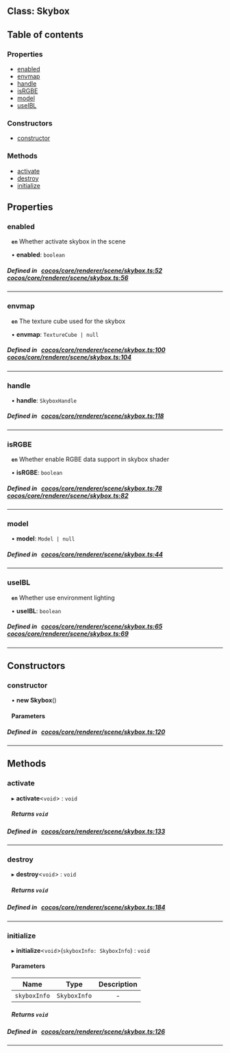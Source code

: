 
## Class: Skybox





<div class="table-of-content">
<h2>Table of contents</h2>


### Properties

- [ enabled](#enabled)
- [ envmap](#envmap)
- [ handle](#handle)
- [ isRGBE](#isRGBE)
- [ model](#model)
- [ useIBL](#useIBL)

### Constructors

- [ constructor](#constructor)

### Methods

- [ activate](#activate)
- [ destroy](#destroy)
- [ initialize](#initialize)
</div>

## Properties


### enabled
<div style="margin-left: 10px;">




**`en`** Whether activate skybox in the scene




•  **enabled**:
 ``boolean`` 
</div>

##### Defined in &nbsp;   [cocos/core/renderer/scene/skybox.ts:52](https://github.com/cocos-creator/engine/blob/c7bf6b8a9/cocos/core/renderer/scene/skybox.ts#L52)&nbsp;   [cocos/core/renderer/scene/skybox.ts:56](https://github.com/cocos-creator/engine/blob/c7bf6b8a9/cocos/core/renderer/scene/skybox.ts#L56)&nbsp;


___


### envmap
<div style="margin-left: 10px;">




**`en`** The texture cube used for the skybox




•  **envmap**:
 ``TextureCube | null`` 
</div>

##### Defined in &nbsp;   [cocos/core/renderer/scene/skybox.ts:100](https://github.com/cocos-creator/engine/blob/c7bf6b8a9/cocos/core/renderer/scene/skybox.ts#L100)&nbsp;   [cocos/core/renderer/scene/skybox.ts:104](https://github.com/cocos-creator/engine/blob/c7bf6b8a9/cocos/core/renderer/scene/skybox.ts#L104)&nbsp;


___


### handle
<div style="margin-left: 10px;">




•  **handle**:
 ``SkyboxHandle`` 
</div>

##### Defined in &nbsp;   [cocos/core/renderer/scene/skybox.ts:118](https://github.com/cocos-creator/engine/blob/c7bf6b8a9/cocos/core/renderer/scene/skybox.ts#L118)&nbsp;


___


### isRGBE
<div style="margin-left: 10px;">




**`en`** Whether enable RGBE data support in skybox shader




•  **isRGBE**:
 ``boolean`` 
</div>

##### Defined in &nbsp;   [cocos/core/renderer/scene/skybox.ts:78](https://github.com/cocos-creator/engine/blob/c7bf6b8a9/cocos/core/renderer/scene/skybox.ts#L78)&nbsp;   [cocos/core/renderer/scene/skybox.ts:82](https://github.com/cocos-creator/engine/blob/c7bf6b8a9/cocos/core/renderer/scene/skybox.ts#L82)&nbsp;


___


### model
<div style="margin-left: 10px;">




•  **model**:
 ``Model | null`` 
</div>

##### Defined in &nbsp;   [cocos/core/renderer/scene/skybox.ts:44](https://github.com/cocos-creator/engine/blob/c7bf6b8a9/cocos/core/renderer/scene/skybox.ts#L44)&nbsp;


___


### useIBL
<div style="margin-left: 10px;">




**`en`** Whether use environment lighting




•  **useIBL**:
 ``boolean`` 
</div>

##### Defined in &nbsp;   [cocos/core/renderer/scene/skybox.ts:65](https://github.com/cocos-creator/engine/blob/c7bf6b8a9/cocos/core/renderer/scene/skybox.ts#L65)&nbsp;   [cocos/core/renderer/scene/skybox.ts:69](https://github.com/cocos-creator/engine/blob/c7bf6b8a9/cocos/core/renderer/scene/skybox.ts#L69)&nbsp;


___

<!---->
## Constructors


### constructor
<div style="margin-left: 10px;">

• **new Skybox**()

#### Parameters
</div>

##### Defined in &nbsp;   [cocos/core/renderer/scene/skybox.ts:120](https://github.com/cocos-creator/engine/blob/c7bf6b8a9/cocos/core/renderer/scene/skybox.ts#L120)&nbsp;


---

<!---->
## Methods

### activate
<div style="margin-left: 10px;">

▸   **activate**<`void`\> : `void`




<!---->
<!--    #### Returns `void` -->
<!---->


##### Returns `void`




</div>

##### Defined in &nbsp;   [cocos/core/renderer/scene/skybox.ts:133](https://github.com/cocos-creator/engine/blob/c7bf6b8a9/cocos/core/renderer/scene/skybox.ts#L133)&nbsp;
___
### destroy
<div style="margin-left: 10px;">

▸   **destroy**<`void`\> : `void`




<!---->
<!--    #### Returns `void` -->
<!---->


##### Returns `void`




</div>

##### Defined in &nbsp;   [cocos/core/renderer/scene/skybox.ts:184](https://github.com/cocos-creator/engine/blob/c7bf6b8a9/cocos/core/renderer/scene/skybox.ts#L184)&nbsp;
___
### initialize
<div style="margin-left: 10px;">

▸   **initialize**<`void`\>(`skyboxInfo: SkyboxInfo`) : `void`




<!---->
<!--    #### Returns `void` -->
<!---->

#### Parameters

| Name | Type | Description |
| :------: | :------: | :------: |
| `skyboxInfo` | `SkyboxInfo` | - |



##### Returns `void`




</div>

##### Defined in &nbsp;   [cocos/core/renderer/scene/skybox.ts:126](https://github.com/cocos-creator/engine/blob/c7bf6b8a9/cocos/core/renderer/scene/skybox.ts#L126)&nbsp;
___
<!---->



